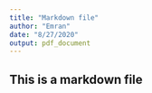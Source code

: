 ```yaml
---
title: "Markdown file"
author: "Emran"
date: "8/27/2020"
output: pdf_document
---
```

## This is a markdown file 


